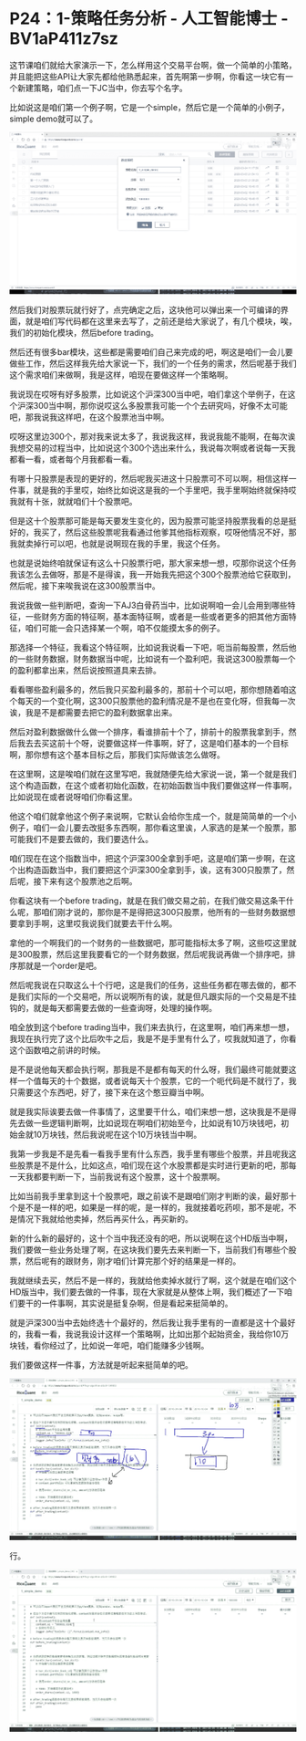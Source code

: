 # P24：1-策略任务分析 - 人工智能博士 - BV1aP411z7sz

这节课咱们就给大家演示一下，怎么样用这个交易平台啊，做一个简单的小策略，并且能把这些API让大家先都给他熟悉起来，首先啊第一步啊，你看这一块它有一个新建策略，咱们点一下JC当中，你去写个名字。

比如说这是咱们第一个例子啊，它是一个simple，然后它是一个简单的小例子，simple demo就可以了。



![](img/6b82a9b9674d124f8b25abbb224fdd29_1.png)

然后我们对股票玩就行好了，点完确定之后，这块他可以弹出来一个可编译的界面，就是咱们写代码都在这里来去写了，之前还是给大家说了，有几个模块，唉，我们的初始化模块，然后before trading。

然后还有很多bar模块，这些都是需要咱们自己来完成的吧，啊这是咱们一会儿要做些工作，然后这样我先给大家说一下，我们的一个任务的需求，然后呢基于我们这个需求咱们来做啊，我是这样，咱现在要做这样一个策略啊。

我说现在哎呀有好多股票，比如说这个沪深300当中吧，咱们拿这个举例子，在这个沪深300当中啊，那你说哎这么多股票我可能一个个去研究吗，好像不太可能吧，那我说我这样吧，在这个股票池当中啊。

哎呀这里边300个，那对我来说太多了，我说我这样，我说我能不能啊，在每次诶我想交易的过程当中，比如说这个300个选出来什么，我说每次啊或者说每一天我都看一看，或者每个月我都看一看。

有哪十只股票是表现的更好的，然后呢我买进这十只股票可不可以啊，相信这样一件事，就是我的手里哎，始终比如说这是我的一个手里吧，我手里啊始终就保持哎我就有十张，就就咱们十个股票吧。

但是这十个股票那可能是每天要发生变化的，因为股票可能坚持股票我看的总是挺好的，我买了，然后这些股票呢我看通过他爹其他指标观察，哎呀他情况不好，那我就卖掉行可以吧，也就是说啊现在我的手里，我这个任务。

也就是说始终咱就保证有这么十只股票行吧，那大家来想一想，哎那你说这个任务我该怎么去做呀，那是不是得诶，我一开始我先把这个300个股票池给它获取到，然后呢，接下来唉我说在这300股票当中。

我说我做一些判断吧，查询一下AJ3白骨药当中，比如说啊咱一会儿会用到哪些特征，一些财务方面的特征啊，基本面特征啊，或者是一些或者更多的把其他方面特征，咱们可能一会只选择某一个啊，咱不仅能摸太多的例子。

那选择一个特征，我看这个特征啊，比如说我说看一下吧，呃当前每股票，然后他的一些财务数据，财务数据当中呢，比如说有一个盈利吧，我说这300股票每一个的盈利都拿出来，然后说按照道具来去排。

看看哪些盈利最多的，然后我只买盈利最多的，那前十个可以吧，那你想随着咱这个每天的一个变化啊，这300只股票他的盈利情况是不是也在变化呀，但我每一次诶，我是不是都需要去把它的盈利数据拿出来。

然后对盈利数据做什么做一个排序，看谁排前十个了，排前十的股票我拿到手，然后我去去买这前十个呀，说要做这样一件事啊，好了，这是咱们基本的一个目标啊，那你想有这个基本目标之后，那我们实际做该怎么做呀。

在这里啊，这是唉咱们就在这里写吧，我就随便先给大家说一说，第一个就是我们这个构造函数，在这个或者初始化函数，在初始函数当中我们要做这样一件事啊，比如说现在或者说呀咱们你看这里。

他这个咱们就拿他这个例子来说啊，它默认会给你生成一个，就是简简单的一个小例子，咱们一会儿要去改挺多东西啊，那你看这里诶，人家选的是某一个股票，那可能我们不是要去做的，我们要选什么。

咱们现在在这个指数当中，把这个沪深300全拿到手吧，这是咱们第一步啊，在这个出构造函数当中，我们要把这个沪深300全拿到手，诶，这有300只股票了，然后呢，接下来有这个股票池之后啊。

你看这块有一个before trading，就是在我们做交易之前，在我们做交易这条干什么呢，那咱们刚才说的，那你是不是得把这300只股票，他所有的一些财务数据想要拿到手啊，这里哎我说我们就要去干什么啊。

拿他的一个啊我们的一个财务的一些数据吧，那可能指标太多了啊，这些哎这里就是300股票，然后这里我要看它的一个财务数据，然后呢我说再做一个排序吧，排序那就是一个order是吧。

然后呢我说在只取这么十个行吧，这是我们的任务，这些任务都在哪去做的，都不是我们实际的一个交易吧，所以说啊所有的诶，就是但凡跟实际的一个交易是不挂钩的，就是每天都需要去做的一些查询呀，处理的操作啊。

咱全放到这个before trading当中，我们来去执行，在这里啊，咱们再来想一想，我现在执行完了这个比后吹牛之后，我是不是手里有什么了，哎我就知道了，你看这个函数咱之前讲的时候。

是不是说他每天都会执行啊，那我是不是都有每天的什么呀，我们最终可能就要这样一个值每天的十个数据，或者说每天十个股票，它的一个呃代码是不就行了，我只需要这个东西吧，好了，接下来在这个憨豆瓣当中啊。

就是我实际诶要去做一件事情了，这里要干什么，咱们来想一想，这块我是不是得先去做一些逻辑判断啊，比如说现在啊咱们初始至今，比如说有10万块钱吧，初始金就10万块钱，然后我说呢在这个10万块钱当中啊。

我第一步我是不是先看一看我手里有什么东西，我手里有哪些个股票，并且呢我这些股票是不是什么，比如这点，咱们现在这个水股票都是实时进行更新的吧，那每一天我都要判断一下，当前我说有这个股票，这十个股票啊。

比如当前我手里拿到这十个股票吧，跟之前诶不是跟咱们刚才判断的诶，最好那十个是不是一样的吧，如果是一样的呢，是一样的，我就接着吃药呗，那不是呢，不是情况下我就给他卖掉，然后再买什么，再买新的。

新的什么新的最好的，这十个当中我还没有的吧，所以说啊在这个HD版当中啊，我们要做一些业务处理了啊，在这块我们要先去来判断一下，当前我们有哪些个股票，然后呢有的跟财务，刚才咱们计算完那个好的结果是一样的。

我就继续去买，然后不是一样的，我就给他卖掉水就行了啊，这个就是在咱们这个HD版当中，我们要去做的一件事，现在大家就是从整体上啊，我们概述了一下咱们要干的一件事啊，其实说是挺复杂啊，但是看起来挺简单的。

就是沪深300当中去始终选十个最好的，然后我让我手里有的一直都是这十个最好的，我看一看，我说我设计这样一个策略啊，比如出那个起始资金，我给你10万块钱，看你经过了，比如说一年吧，咱们能赚多少钱啊。

我们要做这样一件事，方法就是听起来挺简单的吧。

![](img/6b82a9b9674d124f8b25abbb224fdd29_3.png)

行。

![](img/6b82a9b9674d124f8b25abbb224fdd29_5.png)
